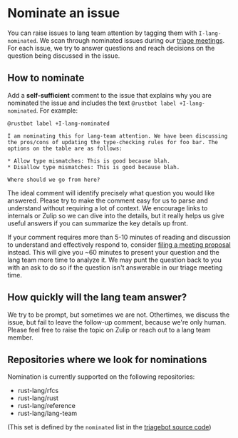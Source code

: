 # Nominate an issue

You can raise issues to lang team attention by tagging them with `I-lang-nominated`. We scan through nominated issues during our [triage meetings](../meetings/triage.md). For each issue, we try to answer questions and reach decisions on the question being discussed in the issue.

## How to nominate

Add a **self-sufficient** comment to the issue that explains why you are nominated the issue and includes the text `@rustbot label +I-lang-nominated`. For example:

```
@rustbot label +I-lang-nominated

I am nominating this for lang-team attention. We have been discussing the pros/cons of updating the type-checking rules for foo bar. The options on the table are as follows:

* Allow type mismatches: This is good because blah.
* Disallow type mismatches: This is good because blah.

Where should we go from here?
```

The ideal comment will identify precisely what question you would like answered. Please try to make the comment easy for us to parse and understand without requiring a lot of context. We encourage links to internals or Zulip so we can dive into the details, but it really helps us give useful answers if you can summarize the key details up front.

If your comment requires more than 5-10 minutes of reading and discussion to understand and effectively respond to, consider [filing a meeting proposal](./design_meeting.md) instead. This will give you ~60 minutes to present your question and the lang team more time to analyze it. We may punt the question back to you with an ask to do so if the question isn't answerable in our triage meeting time.

## How quickly will the lang team answer?

We try to be prompt, but sometimes we are not. Othertimes, we discuss the issue, but fail to leave the follow-up comment, because we're only human. Please feel free to raise the topic on Zulip or reach out to a lang team member.

## Repositories where we look for nominations

Nomination is currently supported on the following repositories:

- rust-lang/rfcs
- rust-lang/rust
- rust-lang/reference
- rust-lang/lang-team

(This set is defined by the `nominated` list in the [triagebot source code](https://github.com/rust-lang/triagebot/blob/master/src/agenda.rs))



[rustbot]: https://github.com/rust-lang/triagebot/wiki
